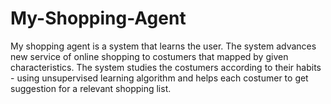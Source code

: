 # My-Shopping-Agent
My shopping agent is a system that learns the user.
The system advances new service of online shopping to costumers that mapped by given characteristics. The system studies the costumers according to their habits - using unsupervised learning algorithm and helps each costumer to get suggestion for a relevant shopping list.
